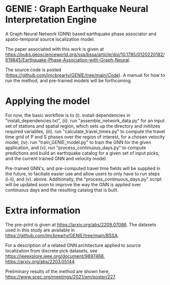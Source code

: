# GENIE : Graph Earthquake Neural Interpretation Engine

A Graph Neural Network (GNN) based earthquake phase associator and spatio-temporal source localization model. 

The paper associated with this work is given at https://pubs.geoscienceworld.org/ssa/bssa/article/doi/10.1785/0120220182/619845/Earthquake-Phase-Association-with-Graph-Neural.

The source code is posted (https://github.com/imcbrearty/GENIE/tree/main/Code). A manual for how to run the method, and pre-trained models will be forthcoming. 

# Applying the model

For now, the basic workflow is to (i). install dependencies in "install_dependencies.txt", (ii). run "assemble_network_data.py" for an input set of stations and spatial region, which sets up the directory and initilizes required variables, (iii). run "calculate_travel_times.py" to compute the travel time grid of P and S phases over the region of interest, for a chosen velocity model, (iv). run "train_GENIE_model.py" to train the GNN for the given application, and (v). run "process_continuous_days.py" to compute predictions and build an earthquake catalog for a given set of input picks, and the current trained GNN and velocity model.

Pre-trained GNN's, and pre-computed travel time fields will be supplied in the future, to faciliate easier use and allow users to only have to run steps (i-ii), and (v). above. Additionally, the "process_continuous_days.py" script will be updated soon to improve the way the GNN is applied over continuous days and the resulting catalog that is built.


# Extra information

The pre-print is given at https://arxiv.org/abs/2209.07086. The datasets used in this study are available in https://github.com/imcbrearty/GENIE/tree/main/BSSA.

For a description of a related GNN architecture applied to source localization from discrete pick datasets, see https://ieeexplore.ieee.org/document/9897468, https://arxiv.org/abs/2203.05144.

Preliminary results of the method are shown here, https://www.scec.org/meetings/2021/am/poster/227.
